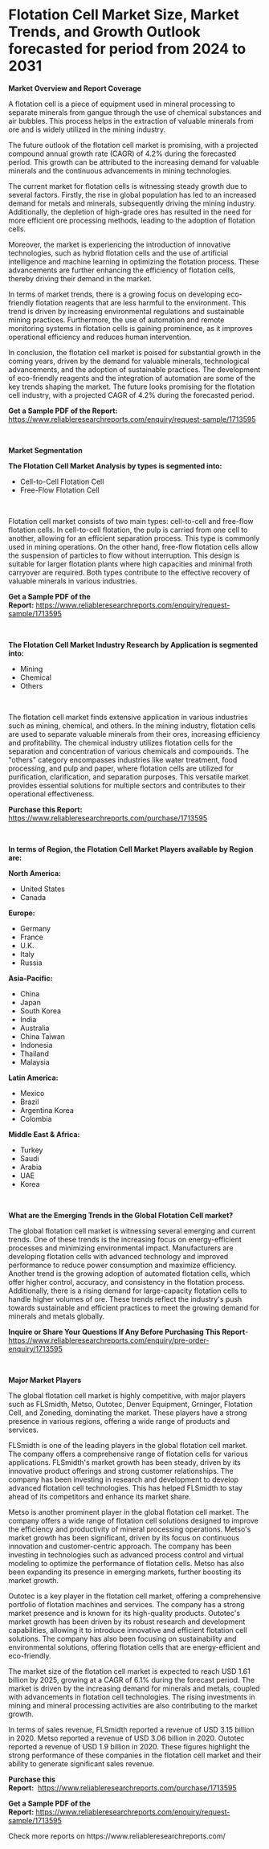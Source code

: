 <p><h1>Flotation Cell Market Size, Market Trends, and Growth Outlook forecasted for period from 2024 to 2031</h1></p><p><strong>Market Overview and Report Coverage</strong></p>
<p><p>A flotation cell is a piece of equipment used in mineral processing to separate minerals from gangue through the use of chemical substances and air bubbles. This process helps in the extraction of valuable minerals from ore and is widely utilized in the mining industry.</p><p>The future outlook of the flotation cell market is promising, with a projected compound annual growth rate (CAGR) of 4.2% during the forecasted period. This growth can be attributed to the increasing demand for valuable minerals and the continuous advancements in mining technologies.</p><p>The current market for flotation cells is witnessing steady growth due to several factors. Firstly, the rise in global population has led to an increased demand for metals and minerals, subsequently driving the mining industry. Additionally, the depletion of high-grade ores has resulted in the need for more efficient ore processing methods, leading to the adoption of flotation cells.</p><p>Moreover, the market is experiencing the introduction of innovative technologies, such as hybrid flotation cells and the use of artificial intelligence and machine learning in optimizing the flotation process. These advancements are further enhancing the efficiency of flotation cells, thereby driving their demand in the market.</p><p>In terms of market trends, there is a growing focus on developing eco-friendly flotation reagents that are less harmful to the environment. This trend is driven by increasing environmental regulations and sustainable mining practices. Furthermore, the use of automation and remote monitoring systems in flotation cells is gaining prominence, as it improves operational efficiency and reduces human intervention.</p><p>In conclusion, the flotation cell market is poised for substantial growth in the coming years, driven by the demand for valuable minerals, technological advancements, and the adoption of sustainable practices. The development of eco-friendly reagents and the integration of automation are some of the key trends shaping the market. The future looks promising for the flotation cell industry, with a projected CAGR of 4.2% during the forecasted period.</p></p>
<p><strong>Get a Sample PDF of the Report:</strong> <a href="https://www.reliableresearchreports.com/enquiry/request-sample/1713595">https://www.reliableresearchreports.com/enquiry/request-sample/1713595</a></p>
<p>&nbsp;</p>
<p><strong>Market Segmentation</strong></p>
<p><strong>The Flotation Cell Market Analysis by types is segmented into:</strong></p>
<p><ul><li>Cell-to-Cell Flotation Cell</li><li>Free-Flow Flotation Cell</li></ul></p>
<p>&nbsp;</p>
<p><p>Flotation cell market consists of two main types: cell-to-cell and free-flow flotation cells. In cell-to-cell flotation, the pulp is carried from one cell to another, allowing for an efficient separation process. This type is commonly used in mining operations. On the other hand, free-flow flotation cells allow the suspension of particles to flow without interruption. This design is suitable for larger flotation plants where high capacities and minimal froth carryover are required. Both types contribute to the effective recovery of valuable minerals in various industries.</p></p>
<p><strong>Get a Sample PDF of the Report:</strong>&nbsp;<a href="https://www.reliableresearchreports.com/enquiry/request-sample/1713595">https://www.reliableresearchreports.com/enquiry/request-sample/1713595</a></p>
<p>&nbsp;</p>
<p><strong>The Flotation Cell Market Industry Research by Application is segmented into:</strong></p>
<p><ul><li>Mining</li><li>Chemical</li><li>Others</li></ul></p>
<p>&nbsp;</p>
<p><p>The flotation cell market finds extensive application in various industries such as mining, chemical, and others. In the mining industry, flotation cells are used to separate valuable minerals from their ores, increasing efficiency and profitability. The chemical industry utilizes flotation cells for the separation and concentration of various chemicals and compounds. The "others" category encompasses industries like water treatment, food processing, and pulp and paper, where flotation cells are utilized for purification, clarification, and separation purposes. This versatile market provides essential solutions for multiple sectors and contributes to their operational effectiveness.</p></p>
<p><strong>Purchase this Report:</strong>&nbsp; <a href="https://www.reliableresearchreports.com/purchase/1713595">https://www.reliableresearchreports.com/purchase/1713595</a></p>
<p>&nbsp;</p>
<p><strong>In terms of Region, the Flotation Cell Market Players available by Region are:</strong></p>
<p>
    <p> <strong> North America: </strong>
        <ul>
            <li>United States</li>
            <li>Canada</li>
        </ul>
        </p> 
    <p> <strong> Europe: </strong>
        <ul>
            <li>Germany</li>
            <li>France</li>
            <li>U.K.</li>
            <li>Italy</li>
            <li>Russia</li>
        </ul>
        </p> 
    <p> <strong> Asia-Pacific: </strong>
        <ul>
            <li>China</li>
            <li>Japan</li>
            <li>South Korea</li>
            <li>India</li>
            <li>Australia</li>
            <li>China Taiwan</li>
            <li>Indonesia</li>
            <li>Thailand</li>
            <li>Malaysia</li>
        </ul>
        </p> 
    <p> <strong> Latin America: </strong>
        <ul>
            <li>Mexico</li>
            <li>Brazil</li>
            <li>Argentina Korea</li>
            <li>Colombia</li>
        </ul>
        </p> 
    <p> <strong> Middle East & Africa: </strong>
        <ul>
            <li>Turkey</li>
            <li>Saudi</li>
            <li>Arabia</li>
            <li>UAE</li>
            <li>Korea</li>
        </ul>
    </p>
    </p>
<p>&nbsp;</p>
<p><strong>What are the Emerging Trends in the Global Flotation Cell market?</strong></p>
<p><p>The global flotation cell market is witnessing several emerging and current trends. One of these trends is the increasing focus on energy-efficient processes and minimizing environmental impact. Manufacturers are developing flotation cells with advanced technology and improved performance to reduce power consumption and maximize efficiency. Another trend is the growing adoption of automated flotation cells, which offer higher control, accuracy, and consistency in the flotation process. Additionally, there is a rising demand for large-capacity flotation cells to handle higher volumes of ore. These trends reflect the industry's push towards sustainable and efficient practices to meet the growing demand for minerals and metals globally.</p></p>
<p><strong>Inquire or Share Your Questions If Any Before Purchasing This Report</strong>- <a href="https://www.reliableresearchreports.com/enquiry/pre-order-enquiry/1713595">https://www.reliableresearchreports.com/enquiry/pre-order-enquiry/1713595</a></p>
<p>&nbsp;</p>
<p><strong>Major Market Players</strong></p>
<p><p>The global flotation cell market is highly competitive, with major players such as FLSmidth, Metso, Outotec, Denver Equipment, Grninger, Flotation Cell, and Zoneding, dominating the market. These players have a strong presence in various regions, offering a wide range of products and services.</p><p>FLSmidth is one of the leading players in the global flotation cell market. The company offers a comprehensive range of flotation cells for various applications. FLSmidth's market growth has been steady, driven by its innovative product offerings and strong customer relationships. The company has been investing in research and development to develop advanced flotation cell technologies. This has helped FLSmidth to stay ahead of its competitors and enhance its market share. </p><p>Metso is another prominent player in the global flotation cell market. The company offers a wide range of flotation cell solutions designed to improve the efficiency and productivity of mineral processing operations. Metso's market growth has been significant, driven by its focus on continuous innovation and customer-centric approach. The company has been investing in technologies such as advanced process control and virtual modeling to optimize the performance of flotation cells. Metso has also been expanding its presence in emerging markets, further boosting its market growth.</p><p>Outotec is a key player in the flotation cell market, offering a comprehensive portfolio of flotation machines and services. The company has a strong market presence and is known for its high-quality products. Outotec's market growth has been driven by its robust research and development capabilities, allowing it to introduce innovative and efficient flotation cell solutions. The company has also been focusing on sustainability and environmental solutions, offering flotation cells that are energy-efficient and eco-friendly. </p><p>The market size of the flotation cell market is expected to reach USD 1.61 billion by 2025, growing at a CAGR of 6.1% during the forecast period. The market is driven by the increasing demand for minerals and metals, coupled with advancements in flotation cell technologies. The rising investments in mining and mineral processing activities are also contributing to the market growth.</p><p>In terms of sales revenue, FLSmidth reported a revenue of USD 3.15 billion in 2020. Metso reported a revenue of USD 3.06 billion in 2020. Outotec reported a revenue of USD 1.9 billion in 2020. These figures highlight the strong performance of these companies in the flotation cell market and their ability to generate significant sales revenue.</p></p>
<p><strong>Purchase this Report:</strong>&nbsp;&nbsp;<a href="https://www.reliableresearchreports.com/purchase/1713595">https://www.reliableresearchreports.com/purchase/1713595</a></p>
<p></p>
<p><strong>Get a Sample PDF of the Report:</strong>&nbsp;<a href="https://www.reliableresearchreports.com/enquiry/request-sample/1713595">https://www.reliableresearchreports.com/enquiry/request-sample/1713595</a></p>
<p>Check more reports on https://www.reliableresearchreports.com/</p>